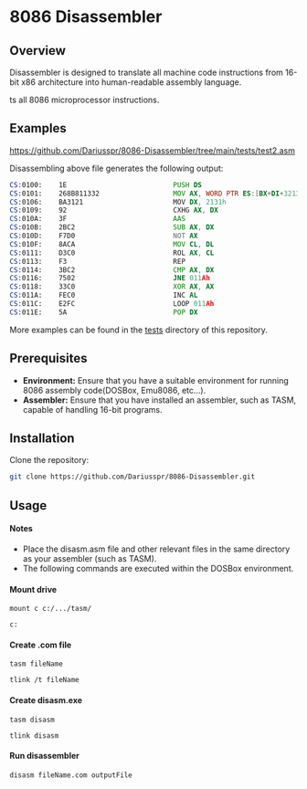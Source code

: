 # 8086 Disassembler

## Overview

Disassembler is designed to translate all machine code instructions from 16-bit x86 architecture into human-readable assembly language.

ts all 8086 microprocessor instructions.

## Examples

https://github.com/Dariusspr/8086-Disassembler/tree/main/tests/test2.asm

Disassembling above file generates the following output:
```asm
CS:0100:    1E                          PUSH DS
CS:0101:    268B811332                  MOV AX, WORD PTR ES:[BX+DI+3213h]
CS:0106:    BA3121                      MOV DX, 2131h
CS:0109:    92                          CXHG AX, DX
CS:010A:    3F                          AAS
CS:010B:    2BC2                        SUB AX, DX
CS:010D:    F7D0                        NOT AX
CS:010F:    8ACA                        MOV CL, DL
CS:0111:    D3C0                        ROL AX, CL
CS:0113:    F3                          REP
CS:0114:    3BC2                        CMP AX, DX
CS:0116:    7502                        JNE 011Ah
CS:0118:    33C0                        XOR AX, AX
CS:011A:    FEC0                        INC AL
CS:011C:    E2FC                        LOOP 011Ah
CS:011E:    5A                          POP DX
```
More examples can be found in the [tests](https://github.com/Dariusspr/8086-Disassembler/tree/main/tests/) directory of this repository.
## Prerequisites

- **Environment:** Ensure that you have a suitable environment for running 8086 assembly code(DOSBox, Emu8086, etc...).
- **Assembler:** Ensure that you have installed an assembler, such as TASM, capable of handling 16-bit programs.

## Installation
Clone the repository:

```bash
git clone https://github.com/Dariusspr/8086-Disassembler.git
```

## Usage
#### Notes
- Place the disasm.asm file and other relevant files in the same directory as your assembler (such as TASM).
- The following commands are executed within the DOSBox environment.
#### Mount drive
```
mount c c:/.../tasm/
```
```
c:
```
#### Create .com file
```
tasm fileName
```
```
tlink /t fileName
```

#### Create disasm.exe
```
tasm disasm
```
```
tlink disasm
```
#### Run disassembler
```
disasm fileName.com outputFile
```